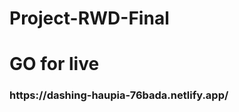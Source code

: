 # Project-RWD-Final

<h1>GO for live</h1>

<h3>
<a gref="https://dashing-haupia-76bada.netlify.app/">https://dashing-haupia-76bada.netlify.app/</a>
</h3>
